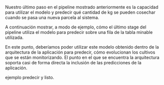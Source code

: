 Nuestro último paso en el pipeline mostrado anteriormente es la capacidad para utilizar el modelo y predecir qué cantidad de kg se pueden cosechar cuando se pasa una nueva parcela al sistema. 

A continuación mostrar, a modo de ejemplo, cómo el último stage del pipeline utiliza el modelo para predecir sobre una fila de la tabla minable utilizada.

En este punto, deberíamos poder utilizar este modelo obtenido dentro de la arquitectura de la aplicación para predecir,  cómo evolucionan los cultivos que se están monitorizando. El punto en el que se encuentra la arquitectura soporta casi de forma directa la inclusión de las predicciones de la aplicación.

ejemplo predecir y listo. 
